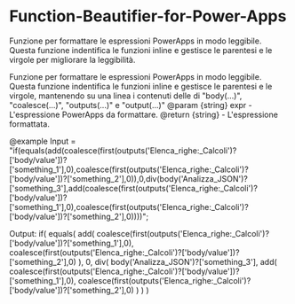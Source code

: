 # Function-Beautifier-for-Power-Apps
Funzione per formattare le espressioni PowerApps in modo leggibile. Questa funzione indentifica le funzioni inline e gestisce le parentesi e le virgole per migliorare la leggibilità.

Funzione per formattare le espressioni PowerApps in modo leggibile.
Questa funzione indentifica le funzioni inline e gestisce le parentesi e le virgole, mantenendo su una linea i contenuti delle di "body(...)", "coalesce(...)", "outputs(...)" e "output(...)"
@param {string} expr - L'espressione PowerApps da formattare.
@return {string} - L'espressione formattata.

@example
Input = "if(equals(add(coalesce(first(outputs('Elenca_righe:_Calcoli')?['body/value'])?['something_1'],0),coalesce(first(outputs('Elenca_righe:_Calcoli')?['body/value'])?['something_2'],0)),0,div(body('Analizza_JSON')?['something_3'],add(coalesce(first(outputs('Elenca_righe:_Calcoli')?['body/value'])?['something_1'],0),coalesce(first(outputs('Elenca_righe:_Calcoli')?['body/value'])?['something_2'],0))))";

Output:
if(
    equals(
         add(
            coalesce(first(outputs('Elenca_righe:_Calcoli')?['body/value'])?['something_1'],0),
            coalesce(first(outputs('Elenca_righe:_Calcoli')?['body/value'])?['something_2'],0)
        ),
        0,
        div(
            body('Analizza_JSON')?['something_3'],
            add(
                coalesce(first(outputs('Elenca_righe:_Calcoli')?['body/value'])?['something_1'],0),
                coalesce(first(outputs('Elenca_righe:_Calcoli')?['body/value'])?['something_2'],0)
            )
        )
)
